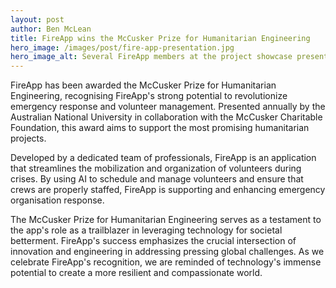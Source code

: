 ```yaml
---
layout: post
author: Ben McLean
title: FireApp wins the McCusker Prize for Humanitarian Engineering
hero_image: /images/post/fire-app-presentation.jpg
hero_image_alt: Several FireApp members at the project showcase presentation.
---
```


FireApp has been awarded the McCusker Prize for Humanitarian Engineering, recognising FireApp's strong potential to revolutionize emergency response and volunteer management. Presented annually by the Australian National University in collaboration with the McCusker Charitable Foundation, this award aims to support the most promising humanitarian projects.

Developed by a dedicated team of professionals, FireApp is an application that streamlines the mobilization and organization of volunteers during crises. By using AI to schedule and manage volunteers and ensure that crews are properly staffed, FireApp is supporting and enhancing emergency organisation response.

The McCusker Prize for Humanitarian Engineering serves as a testament to the app's role as a trailblazer in leveraging technology for societal betterment. FireApp's success emphasizes the crucial intersection of innovation and engineering in addressing pressing global challenges. As we celebrate FireApp's recognition, we are reminded of technology's immense potential to create a more resilient and compassionate world.